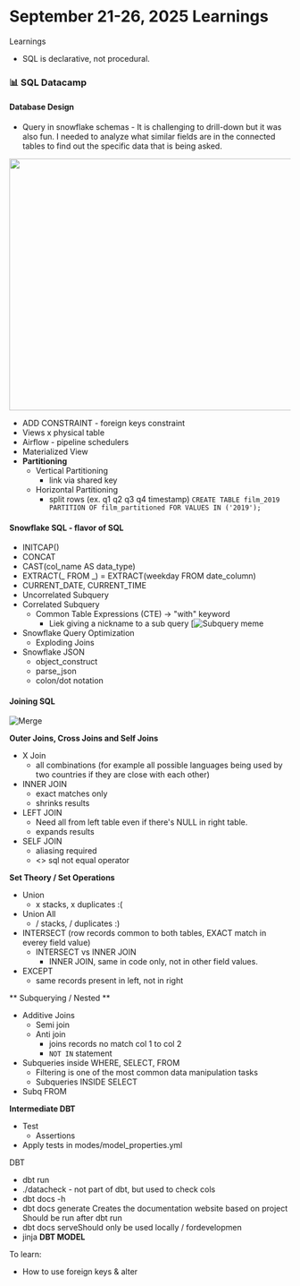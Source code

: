 # September 21-26, 2025 Learnings

Learnings
- SQL is declarative, not procedural.



### 📊 SQL Datacamp

#### Database Design
- Query in snowflake schemas - It is challenging to drill-down but it was also fun. I needed to analyze what similar fields are in the connected tables to find out the specific data that is being asked.
<img src="https://i.imgur.com/vYPLPHB.png?1[/img]" height="450" width="800">

- ADD CONSTRAINT - foreign keys constraint
- Views x physical table
- Airflow - pipeline schedulers
- Materialized View
- **Partitioning**
   - Vertical Partitioning
      - link via shared key
   - Horizontal Partitioning
      - split rows (ex. q1 q2 q3 q4 timestamp)
```CREATE TABLE film_2019 PARTITION OF film_partitioned FOR VALUES IN ('2019');```

#### Snowflake SQL - flavor of SQL
   - INITCAP()
   - CONCAT
   - CAST(col_name AS data_type)
   - EXTRACT(_ FROM _) = EXTRACT(weekday FROM date_column)
   - CURRENT_DATE, CURRENT_TIME
   - Uncorrelated Subquery
   - Correlated Subquery 
      - Common Table Expressions (CTE) -> "with" keyword
         - Liek giving a nickname to a sub query 
         [![Subquery meme](https://miro.medium.com/v2/resize:fit:1400/1*DxMMEBw11hFYGLpqHuVU9Q.jpeg)
   - Snowflake Query Optimization
      - Exploding Joins
   - Snowflake JSON
      - object_construct
      - parse_json
      - colon/dot notation

#### Joining SQL
![Merge](https://media1.tenor.com/m/cq6PaHOrRpwAAAAC/dragon-ball-z-fusion.gif)

**Outer Joins, Cross Joins and Self Joins**
- X Join
   - all combinations (for example all possible languages being used by two countries if they are close with each other)
- INNER JOIN
   - exact matches only 
   - shrinks results
- LEFT JOIN
   - Need all from left table even if there's NULL in right table.
   - expands results
- SELF JOIN
   - aliasing required
   - <> sql not equal operator

**Set Theory / Set Operations**
- Union
   - x stacks, x duplicates :(
- Union All
   - / stacks, / duplicates :)
- INTERSECT (row records common to both tables, EXACT match in everey field value)
   - INTERSECT vs INNER JOIN
      - INNER JOIN, same in code only, not in other field values.
- EXCEPT
   - same records present in left, not in right

** Subquerying / Nested **
- Additive Joins
   - Semi join
   - Anti join
      - joins records no match col 1 to col 2
      - `NOT IN` statement
- Subqueries inside WHERE, SELECT, FROM
   - Filtering is one of the most common data manipulation tasks
   - Subqueries INSIDE SELECT
- Subq FROM
   
**Intermediate DBT**
- Test
   - Assertions
- Apply tests in modes/model_properties.yml

DBT
- dbt run
- ./datacheck - not part of dbt, but used to check cols
- dbt docs -h
- dbt docs generate
    Creates the documentation website based on project
    Should be run after dbt run
- dbt docs serveShould only be used locally / fordevelopmen
- jinja
**DBT MODEL** 

To learn:
- How to use foreign keys & alter
